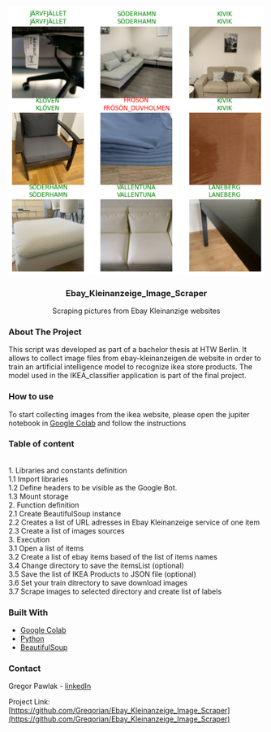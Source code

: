 
<!-- PROJECT LOGO -->
![ebay_images](batch_ebay_images.png)
<br />
<p align="center">

  <h3 align="center">Ebay_Kleinanzeige_Image_Scraper</h3>

  <p align="center">
    Scraping pictures from Ebay Kleinanzige websites
  </p>
</p>


<!-- ABOUT THE PROJECT -->
### About The Project

This script was developed as part of a bachelor thesis at HTW Berlin.
It allows to collect image files from ebay-kleinanzeigen.de website in order to train an artificial intelligence model to recognize ikea store products. 
The model used in the IKEA_classifier application is part of the final project.

### How to use

To start collecting images from the ikea website, please open the jupiter notebook in [Google Colab](https://colab.research.google.com/drive/1hOcuZJ_1B5fV5EHMvxtlfyTGhy_meC1z?usp=sharing) and follow the instructions

### Table of content
<br/> 1. Libraries and constants definition
<br/> 1.1 Import libraries
<br/> 1.2 Define headers to be visible as the Google Bot.
<br/> 1.3 Mount storage
<br/> 2. Function definition
<br/> 2.1 Create BeautifulSoup instance
<br/> 2.2 Creates a list of URL adresses in Ebay Kleinanzeige service of one item
<br/> 2.3 Create a list of images sources
<br/> 3. Execution
<br/> 3.1 Open a list of items
<br/> 3.2 Create a list of ebay items based of the list of items names
<br/> 3.4 Change directory to save the itemsList (optional)
<br/> 3.5 Save the list of IKEA Products to JSON file (optional)
<br/> 3.6 Set your train ditrectory to save download images 
<br/> 3.7 Scrape images to selected directory and create list of labels

### Built With

* [Google Colab](https://colab.research.google.com/)
* [Python](https://www.python.org/)
* [BeautifulSoup](https://www.crummy.com/software/BeautifulSoup/bs4/doc/#)

<!-- CONTACT -->
### Contact

Gregor Pawlak - [linkedIn](https://www.linkedin.com/in/grzegorz-pawlak/) 

Project Link: [https://github.com/Greqorian/Ebay_Kleinanzeige_Image_Scraper](https://github.com/Greqorian/Ebay_Kleinanzeige_Image_Scraper)
